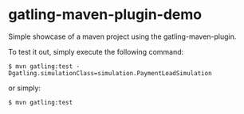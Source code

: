 gatling-maven-plugin-demo
=========================

Simple showcase of a maven project using the gatling-maven-plugin.

To test it out, simply execute the following command:

    $ mvn gatling:test -Dgatling.simulationClass=simulation.PaymentLoadSimulation

or simply:

    $ mvn gatling:test

